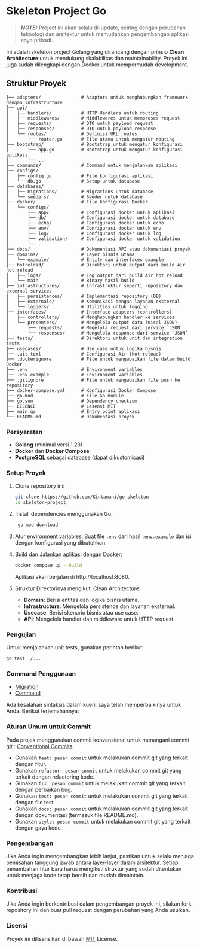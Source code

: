 # Skeleton Project Go 

> **_NOTE:_**  Project ini akan selalu di-update, seiring dengan perubahan teknologi dan arsitektur untuk memudahkan pengembangan aplikasi saya pribadi.

Ini adalah skeleton project Golang yang dirancang dengan prinsip **Clean Architecture** untuk mendukung skalabilitas dan maintainability. Proyek ini juga sudah dilengkapi dengan Docker untuk mempermudah development.

## Struktur Proyek

```plaintext
├── adapters/               # Adapters untuk menghubungkan framework dengan infrastructure
├── api/
│   ├── handlers/           # HTTP Handlers untuk routing
│   ├── middlewares/        # Middlewares untuk memproses request
│   ├── requests/           # DTO untuk payload request
│   ├── responses/          # DTO untuk payload response
│   └── routes/             # Definisi URL routes
│       └── router.go       # File utama untuk mengatur routing
├── bootstrap/              # Bootstrap untuk mengatur konfigurasi
│       ├── app.go          # Bootstrap untuk mengatur konfigurasi aplikasi
│       └── ...
├── commands/               # Command untuk menjalankan aplikasi
├── configs/
│   ├── config.go           # File konfigurasi aplikasi
│   └── db.go               # Setup untuk database
├── databases/
│   ├── migrations/         # Migrations untuk database
│   └── seeders/            # Seeder untuk database
├── docker/                 # File konfigurasi Docker
│   └── configs/
│       ├── app/            # Configurasi docker untuk aplikasi
│       ├── db/             # Configurasi docker untuk database
│       ├── echo/           # Configurasi docker untuk echo
│       ├── env/            # Configurasi docker untuk env
│       ├── log/            # Configurasi docker untuk log
│       ├── validation/     # Configurasi docker untuk validation
│       └── ...
├── docs/                   # Dokumentasi API atau dokumentasi proyek
├── domains/                # Layer bisnis utama
│   └── example/            # Entity dan interfaces example
├── hotreload/              # Direktori untuk output dari build Air hot reload
│   ├── logs/               # Log output dari build Air hot reload
│   └── main                # Binary hasil build
├── infrastructures/        # Infrastruktur seperti repository dan external services
│   ├── persistences/       # Implementasi repository (DB)
│   ├── externals/          # Komunikasi dengan layanan eksternal
│   └── loggers/            # Utilities untuk logging
├── interfaces/             # Interface adapters (controllers)
│   ├── controllers/        # Menghubungkan handler ke services
│   └── presenters/         # Mengelola output data (misal JSON)
│       ├── requests/       # Megelola request dari service `JSON`
│       └── responses/      # Mengelola response dari service `JSON`
├── tests/                  # Direktori untuk unit dan integration tests
├── usecases/               # Use case untuk logika bisnis
├── .ait.toml               # Configurasi Air (hot reload)
├── .dockerignore           # File untuk mengabaikan file dalam build Docker
├── .env                    # Environment variables
├── .env.example            # Environment variables
├── .gitignore              # File untuk mengabaikan file push ke repository
├── docker-compose.yml      # Konfigurasi Docker Compose
├── go.mod                  # File Go module
├── go.sum                  # Dependency checksum
├── LICENCE                 # Lesensi MIT
├── main.go                 # Entry point aplikasi
└── README.md               # Dokumentasi proyek

```

### Persyaratan
- **Golang** (minimal versi 1.23)
- **Docker** dan **Docker Compose**
- **PostgreSQL** sebagai database (dapat dikustomisasi)

### Setup Proyek
1. Clone repository ini:
    ```bash
    git clone https://github.com/Kintamani/go-skeleton
    cd skeleton-project
    ```

2. Install dependencies menggunakan Go:
    ```bash
     go mod download
    ```

3. Atur environment variables: Buat file `.env` dari hasil `.env.example` dan isi dengan konfigurasi yang dibutuhkan.

4. Build dan Jalankan aplikasi dengan Docker:
    ```bash
    docker compose up --build
    ```
    Aplikasi akan berjalan di http://localhost:8080.

5. Struktur Direktorinya mengikuti Clean Architecture:
    - **Domain**: Berisi entitas dan logika bisnis utama.
    - **Infrastructure**: Mengelola persistence dan layanan eksternal.
    - **Usecase**: Berisi skenario bisnis atau use case.
    - **API**: Mengelola handler dan middleware untuk HTTP request.

### Pengujian
Untuk menjalankan unit tests, gunakan perintah berikut:
```bash
go test ./...
```

### Command Penggunaan
* [Migration](databases/migrations/migration.md)
* [Command](commands/command.md)

Ada kesalahan sintaksis dalam kueri, saya telah memperbaikinya untuk Anda. Berikut terjemahannya:

### Aturan Umum untuk Commit
Pada projek menggunakan commit konvensional untuk menangani commit git : [Conventional Commits](https://www.conventionalcommits.org) 
* Gunakan `feat: pesan commit` untuk melakukan commit git yang terkait dengan fitur.
* Gunakan `refactor: pesan commit` untuk melakukan commit git yang terkait dengan refactoring kode.
* Gunakan `fix: pesan commit` untuk melakukan commit git yang terkait dengan perbaikan bug.
* Gunakan `test: pesan commit` untuk melakukan commit git yang terkait dengan file test.
* Gunakan `docs: pesan commit` untuk melakukan commit git yang terkait dengan dokumentasi (termasuk file README.md).
* Gunakan `style: pesan commit` untuk melakukan commit git yang terkait dengan gaya kode.


### Pengembangan
Jika Anda ingin mengembangkan lebih lanjut, pastikan untuk selalu menjaga pemisahan tanggung jawab antara layer-layer dalam arsitektur. Setiap penambahan fitur baru harus mengikuti struktur yang sudah ditentukan untuk menjaga kode tetap bersih dan mudah dimaintain.

### Kontribusi
Jika Anda ingin berkontribusi dalam pengembangan proyek ini, silakan fork repository ini dan buat pull request dengan perubahan yang Anda usulkan.

### Lisensi
Proyek ini dilisensikan di bawah [MIT](./LICENSE) License.
